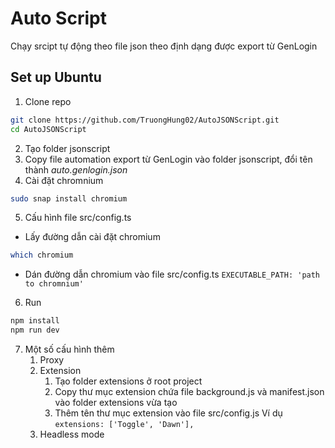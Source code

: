 # Auto Script

Chạy srcipt tự động theo file json theo định dạng được export từ GenLogin

## Set up Ubuntu

1. Clone repo

```sh
git clone https://github.com/TruongHung02/AutoJSONScript.git
cd AutoJSONScript
```

2. Tạo folder jsonscript
3. Copy file automation export từ GenLogin vào folder jsonscript, đổi tên thành _auto.genlogin.json_
4. Cài đặt chromnium

```sh
sudo snap install chromium
```

5. Cấu hình file src/config.ts

- Lấy đường dẫn cài đặt chromium

```sh
which chromium
```

- Dán đường dẫn chromium vào file src/config.ts
  `EXECUTABLE_PATH: 'path to chromnium'`

6. Run

```sh
npm install
npm run dev
```


7. Một số cấu hình thêm
    1. Proxy
    2. Extension
        1. Tạo folder extensions ở root project
        2. Copy thư mục extension chứa file background.js và manifest.json vào folder extensions vừa tạo
        3. Thêm tên thư mục extension vào file src/config.js
        Ví dụ `extensions: ['Toggle', 'Dawn'],`
    3. Headless mode